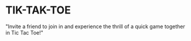 # TIK-TAK-TOE
 "Invite a friend to join in and experience the thrill of a quick game together in Tic Tac Toe!"
